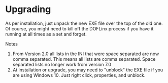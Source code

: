 # Upgrading

As per installation, just unpack the new EXE file over the top of the
old one. Of course, you might need to kill off the DOFLinx process if
you have it running at all times as a set and forget.

Notes

1. From Version 2.0 all lists in the INI that were space separated are
  now comma separated. This means all lists are comma separated. Space
  separated lists no longer work from version 7.0
2. At installation or upgrade, you may need to "unblock" the EXE file
  if you are using Windows 10. Just right click, properties, and
  unblock.

